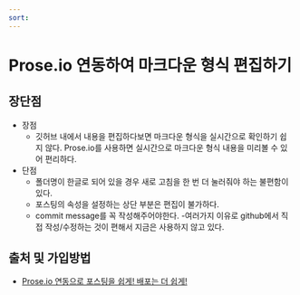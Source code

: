 ```yaml
---
sort: 
---
```


# Prose.io 연동하여 마크다운 형식 편집하기


## 장단점
- 장점
  - 깃허브 내에서 내용을 편집하다보면 마크다운 형식을 실시간으로 확인하기 쉽지 않다. Prose.io를 사용하면 실시간으로 마크다운 형식 내용을 미리볼 수 있어 편리하다.
- 단점
  - 폴더명이 한글로 되어 있을 경우 새로 고침을 한 번 더 눌러줘야 하는 불편함이 있다. 
  - 포스팅의 속성을 설정하는 상단 부분은 편집이 불가하다.
  - commit message를 꼭 작성해주어야한다.
  -여러가지 이유로 github에서 직접 작성/수정하는 것이 편해서 지금은 사용하지 않고 있다.
  
## 출처 및 가입방법
- [Prose.io 연동으로 포스팅을 쉽게! 배포는 더 쉽게!](https://theorydb.github.io/envops/2019/05/04/envops-blog-posting-prose-io/)
